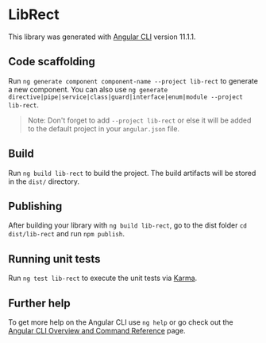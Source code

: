 # LibRect

This library was generated with [Angular CLI](https://github.com/angular/angular-cli) version 11.1.1.

## Code scaffolding

Run `ng generate component component-name --project lib-rect` to generate a new component. You can also use `ng generate directive|pipe|service|class|guard|interface|enum|module --project lib-rect`.
> Note: Don't forget to add `--project lib-rect` or else it will be added to the default project in your `angular.json` file. 

## Build

Run `ng build lib-rect` to build the project. The build artifacts will be stored in the `dist/` directory.

## Publishing

After building your library with `ng build lib-rect`, go to the dist folder `cd dist/lib-rect` and run `npm publish`.

## Running unit tests

Run `ng test lib-rect` to execute the unit tests via [Karma](https://karma-runner.github.io).

## Further help

To get more help on the Angular CLI use `ng help` or go check out the [Angular CLI Overview and Command Reference](https://angular.io/cli) page.
